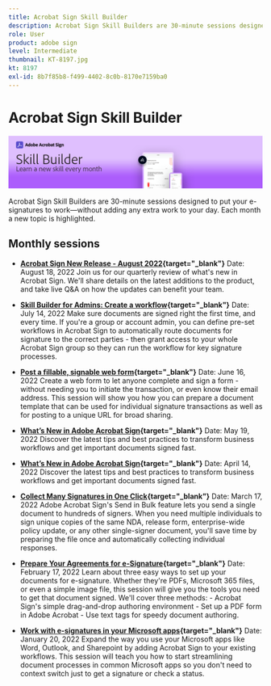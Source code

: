 ```yaml
---
title: Acrobat Sign Skill Builder
description: Acrobat Sign Skill Builders are 30-minute sessions designed to put your e-signatures to work—without adding any extra work to your day
role: User
product: adobe sign
level: Intermediate
thumbnail: KT-8197.jpg
kt: 8197
exl-id: 8b7f85b8-f499-4402-8c0b-8170e7159ba0
---
```

# Acrobat Sign Skill Builder

![Skill Builder Banner](../assets/SB_Hero.png) 

Acrobat Sign Skill Builders are 30-minute sessions designed to put your e-signatures to work—without adding any extra work to your day. Each month a new topic is highlighted.

## Monthly sessions

* **[Acrobat Sign New Release - August 2022](https://adobe-sign-skill-builder.joinus.adobeevents.com/attendease/networking/experience/06d8a836-4b51-426b-913e-189b23a82bd6/8b777e11-0e6d-45a8-b954-bbff5c887efc){target="_blank"}**
Date: August 18, 2022
Join us for our quarterly review of what's new in Acrobat Sign. We'll share details on the latest additions to the product, and take live Q&A on how the updates can benefit your team.

* **[Skill Builder for Admins: Create a workflow](https://adobe-sign-skill-builder.joinus.adobeevents.com/attendease/networking/experience/83926d76-9959-4657-8b0c-f312835b46f6/aa1c9b21-1b16-4890-9c24-26dc630c4a95){target="_blank"}**
Date: July 14, 2022
Make sure documents are signed right the first time, and every time. If you're a group or account admin, you can define pre-set workflows in Acrobat Sign to automatically route documents for signature to the correct parties - then grant access to your whole Acrobat Sign group so they can run the workflow for key signature processes.

* **[Post a fillable, signable web form](https://adobe-sign-skill-builder.joinus.adobeevents.com/attendease/networking/experience/4499bc28-9f26-4b68-88a6-3815ebdff7cf/337fa9d6-c9d3-4bcc-b6d8-9c7580b9be40){target="_blank"}**
Date: June 16, 2022
Create a web form to let anyone complete and sign a form - without needing you to initiate the transaction, or even know their email address. This session will show you how you can prepare a document template that can be used for individual signature transactions as well as for posting to a unique URL for broad sharing.

* **[What’s New in Adobe Acrobat Sign](https://adobe-sign-skill-builder.joinus.adobeevents.com/attendease/networking/experience/a51b7ffa-ccf1-41f7-a82c-27bf50d8eb5d/22ee6c72-b92e-43f8-9cc6-c177c9244fea){target="_blank"}**
Date: May 19, 2022
Discover the latest tips and best practices to transform business workflows and get important documents signed fast.

* **[What’s New in Adobe Acrobat Sign](https://adobe-sign-skill-builder.joinus.adobeevents.com/attendease/networking/experience/479894a1-131f-411d-b4c8-f699d72413bb/30619f65-b374-40db-85d1-0854dc48af0d){target="_blank"}**
Date: April 14, 2022
Discover the latest tips and best practices to transform business workflows and get important documents signed fast.

* **[Collect Many Signatures in One Click](https://adobe-sign-skill-builder.joinus.adobeevents.com/attendease/networking/experience/44e4b483-7d05-44b3-b7e7-b265c9b84d07/2736bed0-b416-4578-ac3f-a57491f22c26){target="_blank"}**
Date: March 17, 2022
Adobe Acrobat Sign's Send in Bulk feature lets you send a single document to hundreds of signers. When you need multiple individuals to sign unique copies of the same NDA, release form, enterprise-wide policy update, or any other single-signer document, you'll save time by preparing the file once and automatically collecting individual responses.

* **[Prepare Your Agreements for e-Signature](https://adobe-sign-skill-builder.joinus.adobeevents.com/attendease/networking/experience/9024b058-ade1-420f-87f0-68bd5f6d527a/cf8b172f-b9df-41ef-bfce-e6d4b0c3ddf4){target="_blank"}**
Date: February 17, 2022
Learn about three easy ways to set up your documents for e-signature. Whether they're PDFs, Microsoft 365 files, or even a simple image file, this session will give you the tools you need to get that document signed. We'll cover three methods: - Acrobat Sign's simple drag-and-drop authoring environment - Set up a PDF form in Adobe Acrobat - Use text tags for speedy document authoring.

* **[Work with e-signatures in your Microsoft apps](https://adobe-sign-skill-builder.joinus.adobeevents.com/attendease/networking/experience/2dcd80a6-6335-4756-bbc8-3505fe99594b/866c4314-dc74-473b-9859-828801814e13){target="_blank"}**
Date: January 20, 2022
Expand the way you use your Microsoft apps like Word, Outlook, and Sharepoint by adding Acrobat Sign to your existing workflows. This session will teach you how to start streamlining document processes in common Microsoft apps so you don't need to context switch just to get a signature or check a status.
